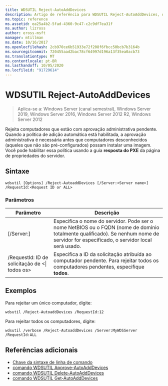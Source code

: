 ```yaml
---
title: WDSUTIL Reject-AutoAddDevices
description: Artigo de referência para WDSUTIL Reject-AutoAddDevices, que rejeita computadores que estão com aprovação administrativa pendente.
ms.topic: reference
ms.assetid: ea25a4b2-5fad-4360-9c47-c2c9df7ea31f
ms.author: lizross
author: eross-msft
manager: mtillman
ms.date: 10/16/2017
ms.openlocfilehash: 2cb970ce6b51933e72f208f6fbcc50bcb7b3164b
ms.sourcegitcommit: 720455aad2bac78cf64997d196a13f35ea0acb73
ms.translationtype: MT
ms.contentlocale: pt-BR
ms.lasthandoff: 10/05/2020
ms.locfileid: "91729614"
---
```

# <a name="wdsutil-reject-autoadddevices"></a>WDSUTIL Reject-AutoAddDevices

> Aplica-se a: Windows Server (canal semestral), Windows Server 2019, Windows Server 2016, Windows Server 2012 R2, Windows Server 2012

Rejeita computadores que estão com aprovação administrativa pendente. Quando a política de adição automática está habilitada, a aprovação administrativa é necessária antes que computadores desconhecidos (aqueles que não são pré-configurados) possam instalar uma imagem. Você pode habilitar essa política usando a guia **resposta do PXE** da página de propriedades do servidor.
## <a name="syntax"></a>Sintaxe
```
wdsutil [Options] /Reject-AutoaddDevices [/Server:<Server name>] /RequestId:<Request ID or ALL>
```
### <a name="parameters"></a>Parâmetros
|Parâmetro|Descrição|
|-------|--------|
|[/Server:<Server name>]|Especifica o nome do servidor. Pode ser o nome NetBIOS ou o FQDN (nome de domínio totalmente qualificado). Se nenhum nome de servidor for especificado, o servidor local será usado.|
|/RequestId: ID de solicitação de <&#124; todos os>|Especifica a ID da solicitação atribuída ao computador pendente. Para rejeitar todos os computadores pendentes, especifique **todos**.|
## <a name="examples"></a>Exemplos
Para rejeitar um único computador, digite:
```
wdsutil /Reject-AutoaddDevices /RequestId:12
```
Para rejeitar todos os computadores, digite:
```
wdsutil /verbose /Reject-AutoaddDevices /Server:MyWDSServer /RequestId:ALL
```
## <a name="additional-references"></a>Referências adicionais
- [Chave da sintaxe de linha de comando](command-line-syntax-key.md)
- [comando WDSUTIL Approve-AutoAddDevices](wdsutil-approve-autoadddevices.md)
- [comando WDSUTIL Delete-AutoAddDevices](wdsutil-delete-autoadddevices.md)
- [comando WDSUTIL Get-AutoAddDevices](wdsutil-get-autoadddevices.md)
